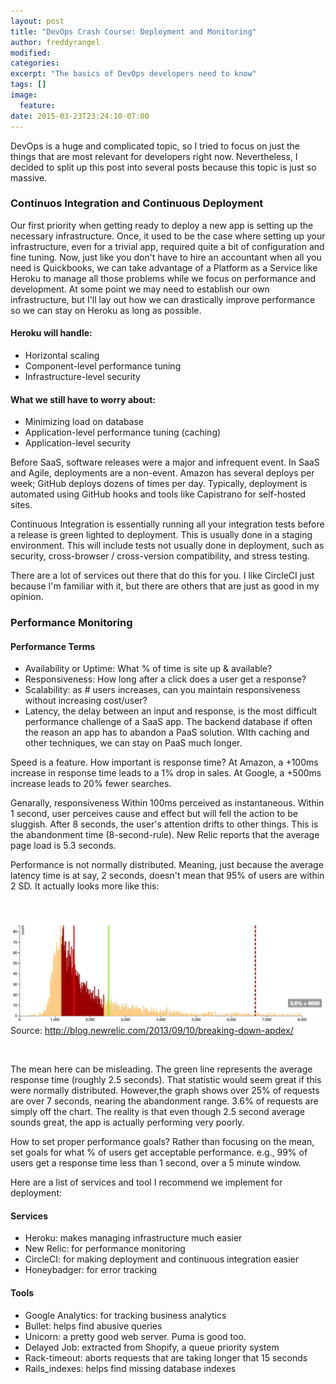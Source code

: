 ```yaml
---
layout: post
title: "DevOps Crash Course: Deployment and Monitoring"
author: freddyrangel
modified:
categories:
excerpt: "The basics of DevOps developers need to know"
tags: []
image:
  feature:
date: 2015-03-23T23:24:10-07:00
---
```



<p>
  DevOps is a huge and complicated topic, so I tried to focus on just the things
  that are most relevant for developers right now. Nevertheless, I decided to
  split up this post into several posts because this topic is just so massive.
</p>

### Continuos Integration and Continuous Deployment

<p>
  Our first priority when getting ready to deploy a new app is setting up the
  necessary infrastructure. Once, it used to be the case where setting up your
  infrastructure, even for a trivial app, required quite a bit of configuration
  and fine tuning. Now, just like you don't have to hire an accountant when all
  you need is Quickbooks, we can take advantage of a Platform as a Service like
  Heroku to manage all those problems while we focus on performance and
  development. At some point we may need to establish our own infrastructure, but
  I'll lay out how we can drastically improve performance so we can stay on Heroku
  as long as possible.
</p>

#### Heroku will handle:

* Horizontal scaling
* Component-level performance tuning
* Infrastructure-level security

#### What we still have to worry about:

* Minimizing load on database
* Application-level performance tuning (caching)
* Application-level security

<p>
  Before SaaS, software releases were a major and infrequent event. In SaaS and
  Agile, deployments are a non-event. Amazon has several deploys per week; GitHub
  deploys dozens of times per day. Typically, deployment is automated using GitHub
  hooks and tools like Capistrano for self-hosted sites.
</p>

<p>
  Continuous Integration is essentially running all your integration tests before
  a release is green lighted to deployment. This is usually done in a staging
  environment. This will include tests not usually done in deployment, such as
  security, cross-browser / cross-version compatibility, and stress testing.
</p>

<p>
  There are a lot of services out there that do this for you. I like CircleCI just
  because I'm familiar with it, but there are others that are just as good in my
  opinion.
</p>

### Performance Monitoring

#### Performance Terms

* Availability or Uptime: What % of time is site up & available?
* Responsiveness: How long after a click does a user get a response?
* Scalability: as # users increases, can you maintain responsiveness without
increasing cost/user?
* Latency, the delay between an input and response, is the most difficult
performance challenge of a SaaS app. The backend database if often the reason an
app has to abandon a PaaS solution. WIth caching and other techniques, we can
stay on PaaS much longer.

<p>
  Speed is a feature. How important is response time? At Amazon, a +100ms increase
  in response time leads to a 1% drop in sales. At Google, a +500ms increase leads
  to 20% fewer searches.
</p>

<p>
  Genarally, responsiveness Within 100ms perceived as instantaneous. Within 1
  second, user perceives cause and effect but will fell the action to be sluggish.
  After 8 seconds, the user's attention drifts to other things. This is the
  abandonment time (8-second-rule). New Relic reports that the average page load
  is 5.3 seconds.
</p>

<p>
  Performance is not normally distributed. Meaning, just because the average
  latency time is at say, 2 seconds, doesn't mean that 95% of users are within 2
  SD. It actually looks more like this:
</p>
<br />

![dataset](/../images/localhost_9292_datasets_histogram.jpg)
Source: http://blog.newrelic.com/2013/09/10/breaking-down-apdex/

<br />

<p>
  The mean here can be misleading. The green line represents the average response
  time (roughly 2.5 seconds). That statistic would seem great if this were
  normally distributed. However,the graph shows over 25% of requests are over 7
  seconds, nearing the abandonment range. 3.6% of requests are simply off the
  chart. The reality is that even though 2.5 second average sounds great, the app
  is actually performing very poorly.
</p>

<p>
  How to set proper performance goals? Rather than focusing on the mean, set goals
  for what % of users get acceptable performance. e.g., 99% of users get a
  response time less than 1 second, over a 5 minute window.
</p>

<p>
  Here are a list of services and tool I recommend we implement for deployment:
</p>

#### Services

* Heroku: makes managing infrastructure much easier
* New Relic: for performance monitoring
* CircleCI: for making deployment and continuous integration easier
* Honeybadger: for error tracking

#### Tools

* Google Analytics: for tracking business analytics
* Bullet: helps find abusive queries
* Unicorn: a pretty good web server. Puma is good too.
* Delayed Job: extracted from Shopify, a queue priority system
* Rack-timeout: aborts requests that are taking longer that 15 seconds
* Rails_indexes: helps find missing database indexes

